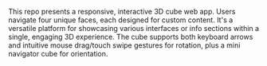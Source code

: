 This repo presents a responsive, interactive 3D cube web app. Users navigate four unique faces, each designed for custom content. It's a versatile platform for showcasing various interfaces or info sections within a single, engaging 3D experience. The cube supports both keyboard arrows and intuitive mouse drag/touch swipe gestures for rotation, plus a mini navigator cube for orientation.
